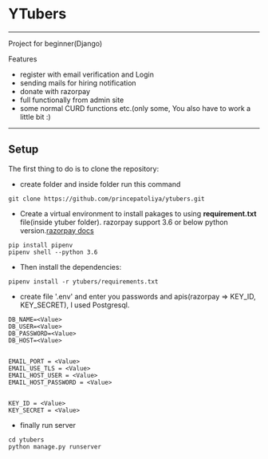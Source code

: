 # YTubers
---

Project for beginner(Django)

Features
- register with email verification and Login
- sending mails for hiring notification
- donate with razorpay
- full functionally from admin site
- some normal CURD functions etc.(only some, You also have to work a little bit :)
---

## Setup

The first thing to do is to clone the repository:
- create folder and inside folder run this command
```
git clone https://github.com/princepatoliya/ytubers.git
```

- Create a virtual environment to install pakages to using **requirement.txt** file(inside ytuber folder). razorpay support 3.6 or below python version.[razorpay docs](https://razorpay.com/docs/payment-gateway/server-integration/python/)
```
pip install pipenv
pipenv shell --python 3.6
```
- Then install the dependencies:
```
pipenv install -r ytubers/requirements.txt
```
- create file '.env' and enter you passwords and apis(razorpay => KEY_ID, KEY_SECRET),
I used Postgresql.
```
DB_NAME=<Value>
DB_USER=<Value>
DB_PASSWORD=<Value>
DB_HOST=<Value>


EMAIL_PORT = <Value>
EMAIL_USE_TLS = <Value>
EMAIL_HOST_USER = <Value>
EMAIL_HOST_PASSWORD = <Value>


KEY_ID = <Value>
KEY_SECRET = <Value>
```
- finally run server
```
cd ytubers
python manage.py runserver
```



